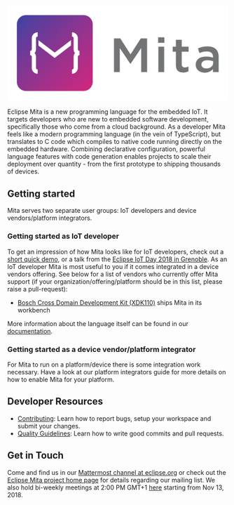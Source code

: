![Mita logo](logo/symbolAndText.png)

Eclipse Mita is a new programming language for the embedded IoT.
It targets developers who are new to embedded software development, specifically those who come from a cloud background.
As a developer Mita feels like a modern programming language (in the vein of TypeScript), but translates to C code which compiles to native code running directly on the embedded hardware.
Combining declarative configuration, powerful language features with code generation enables projects to scale their deployment over quantity - from the first prototype to shipping thousands of devices.

## Getting started
Mita serves two separate user groups: IoT developers and device vendors/platform integrators.

### Getting started as IoT developer
To get an impression of how Mita looks like for IoT developers, check out a [short quick demo](https://www.youtube.com/watch?v=Iv68Yc3u7i4), or a talk from the [Eclipse IoT Day 2018 in Grenoble](https://gricad.univ-grenoble-alpes.fr/video/eclipse-pax-new-programming-language-embedded-iot).
As an IoT developer Mita is most useful to you if it comes integrated in a device vendors offering. See below for a list of vendors who currently offer Mita support (if your organization/offering/platform should be in this list, please raise a pull-request):
* [Bosch Cross Domain Development Kit (XDK110)](http://xdk.io) ships Mita in its workbench

More information about the language itself can be found in our [documentation](https://www.eclipse.org/mita/).

### Getting started as a device vendor/platform integrator
For Mita to run on a platform/device there is some integration work necessary. Have a look at our platform integrators guide for more details on how to enable Mita for your platform.

## Developer Resources
* [Contributing](contributing.md): Learn how to report bugs, setup your workspace and submit your changes.
* [Quality Guidelines](quality_guidelines.md): Learn how to write good commits and pull requests.

## Get in Touch
Come and find us in our [Mattermost channel at eclipse.org](https://mattermost.eclipse.org/eclipse/channels/mita) or
check out the [Eclipse Mita project home page](https://www.eclipse.org/mita) for details regarding our mailing list. We also hold bi-weekly meetings at 2:00 PM GMT+1 [here](https://eclipse.zoom.us/j/575700843) starting from Nov 13, 2018.

